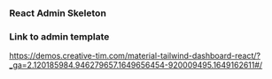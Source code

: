 ### React Admin Skeleton

### Link to admin template
https://demos.creative-tim.com/material-tailwind-dashboard-react/?_ga=2.120185984.946279657.1649656454-920009495.1649162611#/